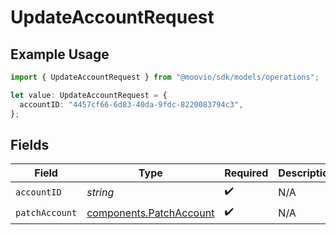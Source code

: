 # UpdateAccountRequest

## Example Usage

```typescript
import { UpdateAccountRequest } from "@moovio/sdk/models/operations";

let value: UpdateAccountRequest = {
  accountID: "4457cf66-6d83-40da-9fdc-8220083794c3",
};
```

## Fields

| Field                                                              | Type                                                               | Required                                                           | Description                                                        |
| ------------------------------------------------------------------ | ------------------------------------------------------------------ | ------------------------------------------------------------------ | ------------------------------------------------------------------ |
| `accountID`                                                        | *string*                                                           | :heavy_check_mark:                                                 | N/A                                                                |
| `patchAccount`                                                     | [components.PatchAccount](../../models/components/patchaccount.md) | :heavy_check_mark:                                                 | N/A                                                                |